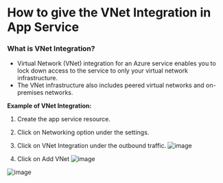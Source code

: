 # How to give the VNet Integration in App Service

### What is VNet Integration?
- Virtual Network (VNet) integration for an Azure service enables you to lock down access to the service to only your virtual network infrastructure. 
- The VNet infrastructure also includes peered virtual networks and on-premises networks.

**Example of VNet Integration:**
1. Create the app service resource.
2. Click on Networking option under the settings.
3. Click on VNet Integration under the outbound traffic.
![image](https://user-images.githubusercontent.com/91359308/175486399-ba9843fe-6334-4c57-9e20-b8616f5fa893.png)

4. Click on Add VNet
![image](https://user-images.githubusercontent.com/91359308/175486827-bef12f91-0dbf-4730-96b8-de265b6d263b.png)

![image](https://user-images.githubusercontent.com/91359308/175486998-f1bc2527-fd06-4cff-9a66-9e96dc4fa639.png)

